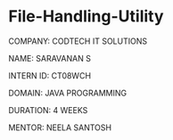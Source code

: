 # File-Handling-Utility
COMPANY: CODTECH IT SOLUTIONS

NAME: SARAVANAN S

INTERN ID: CT08WCH

DOMAIN: JAVA PROGRAMMING

DURATION: 4 WEEKS

MENTOR: NEELA SANTOSH
